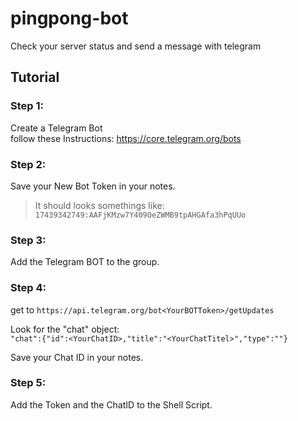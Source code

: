 # pingpong-bot
Check your server status and send a message with telegram

## Tutorial

### Step 1: 

Create a Telegram Bot<br>
follow these Instructions: https://core.telegram.org/bots

### Step 2: 

Save your New Bot Token in your notes. 
> It should looks somethings like: `17439342749:AAFjKMzw7Y409OeZWMB9tpAHGAfa3hPqUUo`

### Step 3:

Add the Telegram BOT to the group.

### Step 4:

get to `https://api.telegram.org/bot<YourBOTToken>/getUpdates`
  
Look for the "chat" object:<br>
`"chat":{"id":<YourChatID>,"title":"<YourChatTitel>","type":""}`
 
Save your Chat ID in your notes.
  
### Step 5:

Add the Token and the ChatID to the Shell Script.
